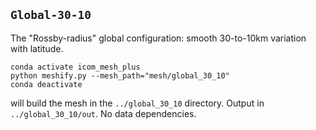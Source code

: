 ## `Global-30-10`

The "Rossby-radius" global configuration: smooth 30-to-10km variation with latitude.

    conda activate icom_mesh_plus
    python meshify.py --mesh_path="mesh/global_30_10"
    conda deactivate

will build the mesh in the `../global_30_10` directory. Output in `../global_30_10/out`. No data dependencies.
